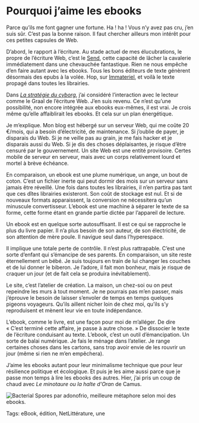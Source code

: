 # Pourquoi j’aime les ebooks

Parce qu’ils me font gagner une fortune. Ha ! ha ! Vous n’y avez pas cru, j’en suis sûr. C’est pas la bonne raison. Il faut chercher ailleurs mon intérêt pour ces petites capsules de Web.<span id="more-34355"></span>

D’abord, le rapport à l’écriture. Au stade actuel de mes élucubrations, le propre de l’écriture Web, c’est le [Send](http://blog.tcrouzet.com/tag/send/), cette capacité de lâcher la cavalerie immédiatement dans une chevauchée fantastique. Rien ne nous empêche d’en faire autant avec les ebooks. Tous les bons éditeurs de texte génèrent désormais des epubs à la volée. Hop, sur [Immateriel](http://www.immateriel.fr/), et voilà le texte propagé dans toutes les librairies.

Dans [*La stratégie du cyborg*](http://blog.tcrouzet.com/la-strategie-du-cyborg/), j’ai considéré l’interaction avec le lecteur comme le Graal de l’écriture Web. J’en suis revenu. Ce n’est qu’une possibilité, non encore intégrée aux ebooks eux-mêmes, il est vrai. Je crois même qu’elle affaiblirait les ebooks. Et cela sur un plan énergétique.

Je m’explique. Mon blog est hébergé sur un serveur Web, qui me coûte 20 €/mois, qui a besoin d’électricité, de maintenance. Si j’oublie de payer, je disparais du Web. Si je ne veille pas au grain, je me fais hacker et je disparais aussi du Web. Si je dis des choses déplaisantes, je risque d’être censuré par le gouvernement. Un site Web est une entité provisoire. Certes mobile de serveur en serveur, mais avec un corps relativement lourd et mortel à brève échéance.

En comparaison, un ebook est une plume numérique, un ange, un bout de coton. C’est un fichier inerte qui peut dormir des mois sur un serveur sans jamais être réveillé. Une fois dans toutes les librairies, il n’en partira pas tant que ces dîtes librairies existeront. Son coût de stockage est nul. Et si de nouveaux formats apparaissent, la conversion ne nécessitera qu’un minuscule convertisseur. L’ebook est une machine à séparer le texte de sa forme, cette forme étant en grande partie dictée par l’appareil de lecture.

Un ebook est en quelque sorte autosuffisant. Il est ce qui se rapproche le plus du livre papier. Il n’a plus besoin de son auteur, de son électricité, de son attention de mère poule. Il navigue seul dans l’hyperespace.

Il implique une totale perte de contrôle. Il n’est plus rattrapable. C’est une sorte d’enfant qui s’émancipe de ses parents. En comparaison, un site reste éternellement un bébé. Je suis toujours en train de lui changer les couches et de lui donner le biberon. Je l’adore, il fait mon bonheur, mais je risque de craquer un jour (et de fait cela se produira inévitablement).

Le site, c’est l’atelier de création. La maison, un chez-soi ou on peut repeindre les murs à tout moment. Je ne pourrais pas m’en passer, mais j’éprouve le besoin de laisser s’envoler de temps en temps quelques pigeons voyageurs. Qu’ils aillent nicher loin de chez moi, qu’ils s’y reproduisent et mènent leur vie en toute indépendance.

L’ebook, comme le livre, est une façon pour moi de m’alléger. De dire « C’est terminé cette affaire, je passe à autre chose. » De dissocier le texte de l’écriture conduisant au texte. L’ebook, c’est un outil d’émancipation. Un sorte de balai numérique. Je fais le ménage dans l’atelier. Je range certaines choses dans les cartons, sans trop avoir envie de les rouvrir un jour (même si rien ne m’en empêchera).

J’aime les ebooks autant pour leur minimalisme technique que pour leur résilience politique et écologique. Et puis je les aime aussi parce que je passe mon temps à lire les ebooks des autres. Hier, j’ai pris un coup de chaud avec *Le minotaure ou la halte d'Oran* de Camus.

![Bacterial Spores par adonofrio, meilleure métaphore selon moi des ebooks. ](http://blog.tcrouzet.comhttps://tcrouzet.com/images_tc/2014/01/spore-630x406.jpg)



Tags: eBook, édition, NetLittérature, une